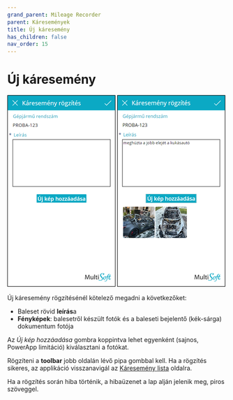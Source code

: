```yaml
---
grand_parent: Mileage Recorder
parent: Káresemények
title: Új káresemény
has_children: false
nav_order: 15
---
```


# Új káresemény

![new accident](static/images/NewAccident.png)
![new accident2](static/images/NewAccident2.png)

Új káresemény rögzítésénél kötelező megadni a következőket:
-	Baleset rövid **leírás**a
-	**Fényképek**: balesetről készült fotók és a baleseti bejelentő (kék-sárga) dokumentum fotója

Az *Új kép hozzáadása* gombra koppintva lehet egyenként (sajnos, PowerApp limitáció) kiválasztani a fotókat.

Rögzíteni a **toolbar** jobb oldalán lévő pipa gombbal kell. Ha a rögzítés sikeres, az applikáció visszanavigál az [Káresemény lista](./chapters/accidents/05_AccidentsList.md) oldalra.

Ha a rögzítés során hiba történik, a hibaüzenet a lap alján jelenik meg, piros szöveggel.
